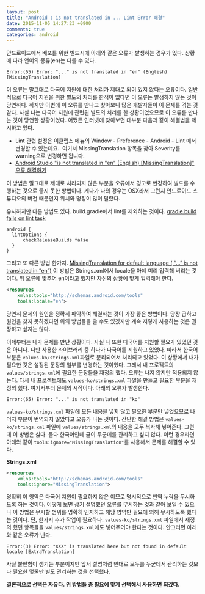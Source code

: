 ```yaml
---
layout: post
title: "Android : is not translated in ... Lint Error 해결"
date: 2015-11-05 14:27:23 +0900
comments: true
categories: android
---
```


안드로이드에서 배포를 위한 빌드시에 아래와 같은 오류가 발생하는 경우가 있다. 상황에 따라 언어의 종류(en)는 다를 수 있다.

```
Error:(65) Error: "..." is not translated in "en" (English) [MissingTranslation]
```

이 오류는 말그대로 다국어 지원에 대한 처리가 제대로 되어 있지 않다는 오류이다. 일반적으로 다국어 지원을 위한 별도의 처리를 한적이 없다면 이 오류는 발생하지 않는 것이 당연하다.
하지만 이번에 이 오류를 만나고 찾아보니 많은 개발자들이 이 문제를 겪는 것 같다. 사실 나는 다국어 지원에 관련된 별도의 처리를 한 상황이었으므로 이 오류를 만나는 것이 당연한 상황이었다.
어쨌든 인터넷에 찾아보면 대부분 다음과 같이 해결법을 제시하고 있다.

* Lint 관련 설정은 이클립스 메뉴의 Window - Preference - Android - Lint 에서 변경할 수 있는데요..  여기서 MissingTranslation 항목을 찾아 Severity를 warning으로 변경하면 됩니다.
* [Android Studio "is not translated in "en" (English) [MissingTranslation]" 오류 해결하기](http://mytalkhome.tistory.com/816)

이 방법은 말그대로 제대로 처리되지 않은 부분을 오류에서 경고로 변경하여 빌드를 수행하는 것으로 좋지 못한 방법이다. 게다가 나의 경우는 OSX라서 그런지 안드로이드 스튜디오의 버전 때문인지 위치와 명칭이 많이 달랐다.

유사하지만 다른 방법도 있다. build.gradle에서 lint를 제외하는 것이다. [gradle build fails on lint task](http://stackoverflow.com/questions/20699147/gradle-build-fails-on-lint-task)

```
android {
  lintOptions {
      checkReleaseBuilds false
  }
}
```

그리고 또 다른 방법 한가지. [MissingTranslation for default language ( “…” is not translated in “en”)](http://stackoverflow.com/questions/28106875/missingtranslation-for-default-language-is-not-translated-in-en)
이 방법은 Strings.xml에서 locale을 아예 미리 입력해 버리는 것이다. 위 오류에 맞추어 en이라고 했지만 자신의 상황에 맞게 입력해야 한다.

```xml
<resources
    xmlns:tools="http://schemas.android.com/tools"
    tools:locale="en">
```

당연히 문제의 원인을 정확히 파악하여 해결하는 것이 가장 좋은 방법이다.
당장 급하고 원인을 찾지 못하겠다면 위의 방법들을 쓸 수도 있겠지만 계속 저렇게 사용하는 것은 권장하고 싶지는 않다.

이제부터는 내가 문제를 만난 상황이다. 사실 나 또한 다국어를 지원할 필요가 있었던 것은 아니다. 다만 사용한 라이브러리 중 하나가 다국어를 지원하고 있었다.
따라서 한국어 부분은 `values-ko/strings.xml`파일로 분리되어서 처리되고 있었다. 이 상황에서 내가 필요한 것은 설정된 문장의 일부를 변경하는 것이었다.
그래서 내 프로젝트의 `values/strings.xml`에 필요한 문장들을 재정의 했다. 오류는 나지 않지만 적용되지 않는다. 다시 내 프로젝트에도 `values-ko/strings.xml` 파일을 만들고 필요한 부분을 재정의 했다.
여기서부터 문제의 시작이다. 아래의 오류가 발생한다.

```
Error:(65) Error: "..." is not translated in "ko"
```

`values-ko/strings.xml` 파일에 모든 내용을 넣지 않고 필요한 부분만 넣었으므로 나머지 부분이 번역되지 않았다고 오류가 나는 것이다. 간단한 해결 방법은 `values-ko/strings.xml` 파일에 `values/strings.xml`의 내용을 모두 복사해 넣어준다. 그런데 이 방법은 싫다. 둘다 한국어인데 굳이 두군데를 관리하고 싶지 않다. 이런 경우라면 아래와 같이 `tools:ignore="MissingTranslation"`를 사용해서 문제를 해결할 수 있다.

**Strings.xml**

```xml
<resources
    xmlns:tools="http://schemas.android.com/tools"
    tools:ignore="MissingTranslation">
```

명확히 이 영역은 다국어 지원이 필요하지 않은 이므로 명시적으로 번역 누락을 무시하도록 하는 것이다. 어떻게 보면 상기 설명했던 오류를 무시하는 것과 같아 보일 수 있으나 이 방법은 무시할 범위를 명확히 인지하고 해당 영역만 필요에 의해 무시하도록 했다는 것이다.
단, 한가지 추가 작업이 필요하다. `values-ko/strings.xml` 파일에서 재정의 했던 항목들을 `values/strings.xml`에도 넣어주어야 한다는 것이다. 안그러면 아래와 같은 오류가 난다.

```
Error:(3) Error: "XXX" is translated here but not found in default locale [ExtraTranslation]
```

사실 불편함이 생기는 부분이지만 앞서 설명처럼 반대로 모두를 두군데서 관리하는 것보다 필요한 몇줄만 별도 관리하는 것을 선택했다.

**결론적으로 선택은 자유다. 위 방법들 중 필요에 맞게 선택해서 사용하면 되겠다.**
